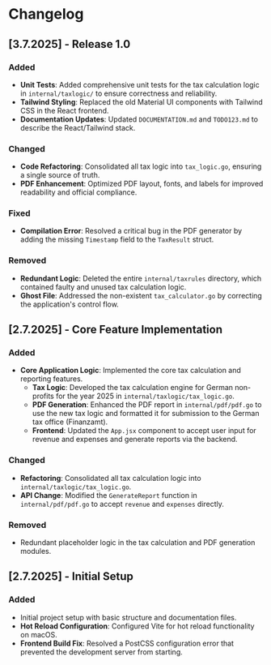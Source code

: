 # Changelog

## [3.7.2025] - Release 1.0

### Added
- **Unit Tests**: Added comprehensive unit tests for the tax calculation logic in `internal/taxlogic/` to ensure correctness and reliability.
- **Tailwind Styling**: Replaced the old Material UI components with Tailwind CSS in the React frontend.
- **Documentation Updates**: Updated `DOCUMENTATION.md` and `TODO123.md` to describe the React/Tailwind stack.

### Changed
- **Code Refactoring**: Consolidated all tax logic into `tax_logic.go`, ensuring a single source of truth.
- **PDF Enhancement**: Optimized PDF layout, fonts, and labels for improved readability and official compliance.


### Fixed
- **Compilation Error**: Resolved a critical bug in the PDF generator by adding the missing `Timestamp` field to the `TaxResult` struct.

### Removed
- **Redundant Logic**: Deleted the entire `internal/taxrules` directory, which contained faulty and unused tax calculation logic.
- **Ghost File**: Addressed the non-existent `tax_calculator.go` by correcting the application's control flow.

## [2.7.2025] - Core Feature Implementation

### Added
- **Core Application Logic**: Implemented the core tax calculation and reporting features.
  - **Tax Logic**: Developed the tax calculation engine for German non-profits for the year 2025 in `internal/taxlogic/tax_logic.go`.
  - **PDF Generation**: Enhanced the PDF report in `internal/pdf/pdf.go` to use the new tax logic and formatted it for submission to the German tax office (Finanzamt).
  - **Frontend**: Updated the `App.jsx` component to accept user input for revenue and expenses and generate reports via the backend.

### Changed
- **Refactoring**: Consolidated all tax calculation logic into `internal/taxlogic/tax_logic.go`.
- **API Change**: Modified the `GenerateReport` function in `internal/pdf/pdf.go` to accept `revenue` and `expenses` directly.

### Removed
- Redundant placeholder logic in the tax calculation and PDF generation modules.

## [2.7.2025] - Initial Setup

### Added
- Initial project setup with basic structure and documentation files.
- **Hot Reload Configuration**: Configured Vite for hot reload functionality on macOS.
- **Frontend Build Fix**: Resolved a PostCSS configuration error that prevented the development server from starting.